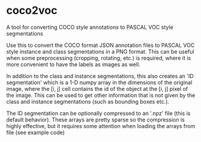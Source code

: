 # coco2voc
A tool for converting COCO style annotations to PASCAL VOC style segmentations

Use this to convert the COCO format JSON annotation files to PASCAL VOC style instance and class segmentations in a PNG format. This can be useful when some preprocessing (cropping, rotating, etc.) is required, where it is more convenient to have the labels as images as well.

In addition to the class and instance segmentations, this also creates an 'ID segmentation' which is a 1-D numpy array in the dimensions of the original image, where the [i, j] cell contains the id of the object at the [i, j] pixel of the image. This can be used to get other information that is not given by the class and instance segmentations (such as bounding boxes etc.).

The ID segmentation can be optionally compressed to an '.npz' file (this is default behavior). These arrays are pretty sparse so the compression is highly effective, but it requires some attention when loading the arrays from file (see example code)

